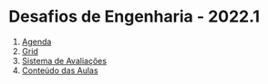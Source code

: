 # Desafios de Engenharia - 2022.1

1. [Agenda](des_agenda.pdf)
2. [Grid](des_grid.pdf)
3. [Sistema de Avaliações](/./avaliacoes.pdf)
4. [Conteúdo das Aulas](des_aulas.md)
